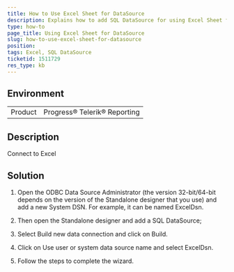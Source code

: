 ```yaml
---
title: How to Use Excel Sheet for DataSource
description: Explains how to add SQL DataSource for using Excel Sheet for 
type: how-to
page_title: Using Excel Sheet for DataSource
slug: how-to-use-excel-sheet-for-datasource
position: 
tags: Excel, SQL DataSource
ticketid: 1511729
res_type: kb
---
```


## Environment
<table>
	<tbody>
		<tr>
			<td>Product</td>
			<td>Progress® Telerik® Reporting</td>
		</tr>
	</tbody>
</table>


## Description
Connect to Excel

## Solution
1. Open the ODBC Data Source Administrator (the version 32-bit/64-bit depends on the version of the Standalone designer that you use) and add a new System DSN. For example, it can be named ExcelDsn.

2. Then open the Standalone designer and add a SQL DataSource;

3. Select Build new data connection and click on Build.

4. Click on Use user or system data source name and select ExcelDsn.

5. Follow the steps to complete the wizard.
